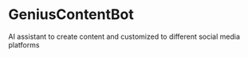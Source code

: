 # GeniusContentBot
AI assistant to create content and customized to different social media platforms
